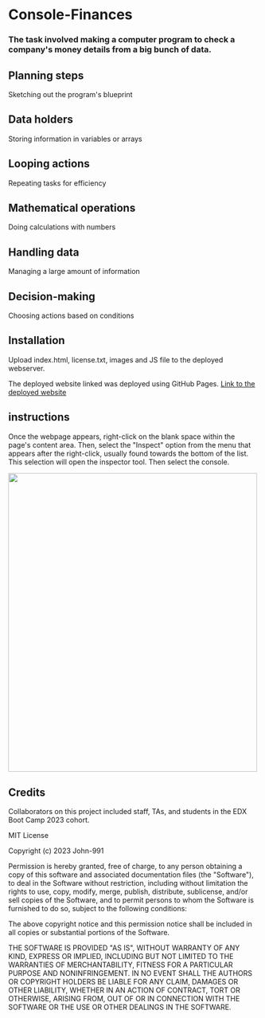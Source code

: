 # Console-Finances

### The task involved making a computer program to check a company's money details from a big bunch of data.

## Planning steps
Sketching out the program's blueprint
## Data holders
Storing information in variables or arrays
## Looping actions
Repeating tasks for efficiency
## Mathematical operations
Doing calculations with numbers
## Handling data
Managing a large amount of information
## Decision-making
Choosing actions based on conditions

## Installation

Upload index.html, license.txt, images and JS file to the deployed webserver.

The deployed website linked was deployed using GitHub Pages.
[Link to the deployed website](https://john-991.github.io/Bootstrap-Portfolio/)

## instructions 
Once the webpage appears, right-click on the blank space within the page's content area. Then, select the "Inspect" option from the menu that appears after the right-click, usually found towards the bottom of the list. This selection will open the inspector tool.
Then select the console.

<img src="starter/images" width="500" height="600">


## Credits

Collaborators on this project included staff, TAs, and students in the EDX Boot Camp 2023 cohort. 

MIT License

Copyright (c) 2023 John-991

Permission is hereby granted, free of charge, to any person obtaining a copy
of this software and associated documentation files (the "Software"), to deal
in the Software without restriction, including without limitation the rights
to use, copy, modify, merge, publish, distribute, sublicense, and/or sell
copies of the Software, and to permit persons to whom the Software is
furnished to do so, subject to the following conditions:

The above copyright notice and this permission notice shall be included in all
copies or substantial portions of the Software.

THE SOFTWARE IS PROVIDED "AS IS", WITHOUT WARRANTY OF ANY KIND, EXPRESS OR
IMPLIED, INCLUDING BUT NOT LIMITED TO THE WARRANTIES OF MERCHANTABILITY,
FITNESS FOR A PARTICULAR PURPOSE AND NONINFRINGEMENT. IN NO EVENT SHALL THE
AUTHORS OR COPYRIGHT HOLDERS BE LIABLE FOR ANY CLAIM, DAMAGES OR OTHER
LIABILITY, WHETHER IN AN ACTION OF CONTRACT, TORT OR OTHERWISE, ARISING FROM,
OUT OF OR IN CONNECTION WITH THE SOFTWARE OR THE USE OR OTHER DEALINGS IN THE
SOFTWARE.
